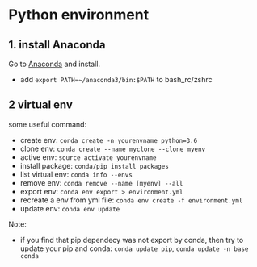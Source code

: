 # Python environment

## 1. install Anaconda

Go to [Anaconda](https://www.anaconda.com/download/#macos)
and install.

*   add `export PATH=~/anaconda3/bin:$PATH` to bash_rc/zshrc

## 2 virtual env

some useful command:

*   create env: `conda create -n yourenvname python=3.6`
*   clone env: `conda create --name myclone --clone myenv`
*   active env: `source activate yourenvname`
*   install package: `conda/pip install packages`
*   list virtual env: `conda info --envs`
*   remove env: `conda remove --name [myenv] --all`
*   export env: `conda env export > environment.yml`
*   recreate a env from yml file: `conda env create -f environment.yml`
*   update env: `conda env update`

Note:

- if you find that pip dependecy was not export by conda, then try to update your pip and conda: `conda update pip`, `conda update -n base conda`
